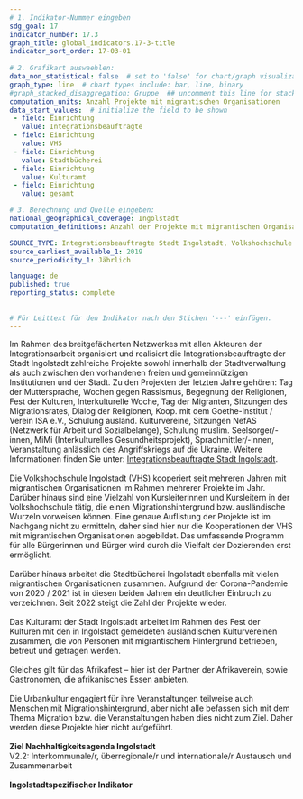 ```yaml
---
# 1. Indikator-Nummer eingeben 
sdg_goal: 17 
indicator_number: 17.3
graph_title: global_indicators.17-3-title
indicator_sort_order: 17-03-01
 
# 2. Grafikart auswaehlen: 
data_non_statistical: false  # set to 'false' for chart/graph visualization 
graph_type: line  # chart types include: bar, line, binary 
#graph_stacked_disaggregation: Gruppe  ## uncomment this line for stacked bars. eplace 'Geschlecht' with the field of aggregation. 
computation_units: Anzahl Projekte mit migrantischen Organisationen 
data_start_values:  # initialize the field to be shown  
 - field: Einrichtung 
   value: Integrationsbeauftragte 
 - field: Einrichtung 
   value: VHS
 - field: Einrichtung 
   value: Stadtbücherei
 - field: Einrichtung
   value: Kulturamt
 - field: Einrichtung 
   value: gesamt

# 3. Berechnung und Quelle eingeben: 
national_geographical_coverage: Ingolstadt 
computation_definitions: Anzahl der Projekte mit migrantischen Organisationen und Personen in den Einrichtungen der Stadt Ingolstadt

SOURCE_TYPE: Integrationsbeauftragte Stadt Ingolstadt, Volkshochschule Ingolstadt, Stadtbücherei Ingolstadt, Kulturamt der Stadt Ingolstadt  # data source  
source_earliest_available_1: 2019
source_periodicity_1: Jährlich

language: de   
published: true 
reporting_status: complete
 
 
# Für Leittext für den Indikator nach den Stichen '---' einfügen. 
---
```

Im Rahmen des breitgefächerten Netzwerkes mit allen Akteuren der Integrationsarbeit organisiert und realisiert die Integrationsbeauftragte der Stadt Ingolstadt zahlreiche Projekte sowohl innerhalb der Stadtverwaltung als auch zwischen den vorhandenen freien und gemeinnützigen Institutionen und der Stadt. Zu den Projekten der letzten Jahre gehören: Tag der Muttersprache, Wochen gegen Rassismus, Begegnung der Religionen, Fest der Kulturen, Interkulturelle Woche, Tag der Migranten, Sitzungen des Migrationsrates, Dialog der Religionen, Koop. mit dem Goethe-Institut / Verein ISA e.V., Schulung ausländ. Kulturvereine, Sitzungen NefAS (Netzwerk für Arbeit und Sozialbelange), Schulung muslim. Seelsorger/-innen, MiMi (Interkulturelles Gesundheitsprojekt), Sprachmittler/-innen, Veranstaltung anlässlich des Angriffskriegs auf die Ukraine. Weitere Informationen finden Sie unter: <a href="https://www.ingolstadt.de/Leben/Diversit/Integration/Integrationsbeauftragte">Integrationsbeauftragte Stadt Ingolstadt</a>.<br>
<br>
Die Volkshochschule Ingolstadt (VHS) kooperiert seit mehreren Jahren mit migrantischen Organisationen im Rahmen mehrerer Projekte im Jahr. Darüber hinaus sind eine Vielzahl von Kursleiterinnen und Kursleitern in der Volkshochschule tätig, die einen Migrationshintergrund bzw. ausländische Wurzeln vorweisen können. Eine genaue Auflistung der Projekte ist im Nachgang nicht zu ermitteln, daher sind hier nur die Kooperationen der VHS mit migrantischen Organisationen abgebildet. Das umfassende Programm für alle Bürgerinnen und Bürger wird durch die Vielfalt der Dozierenden erst ermöglicht.<br>
<br>
Darüber hinaus arbeitet die Stadtbücherei Ingolstadt ebenfalls mit vielen migrantischen Organisationen zusammen. Aufgrund der Corona-Pandemie von 2020 / 2021 ist in diesen beiden Jahren ein deutlicher Einbruch zu verzeichnen. Seit 2022 steigt die Zahl der Projekte wieder.<br>
<br>
Das Kulturamt der Stadt Ingolstadt arbeitet im Rahmen des Fest der Kulturen mit den in Ingolstadt gemeldeten ausländischen Kulturvereinen zusammen, die von Personen mit migrantischem Hintergrund betrieben, betreut und getragen werden.<br>
<br>
Gleiches gilt für das Afrikafest – hier ist der Partner der Afrikaverein, sowie Gastronomen, die afrikanisches Essen anbieten.<br>
<br>
Die Urbankultur engagiert für ihre Veranstaltungen teilweise auch Menschen mit Migrationshintergrund, aber nicht alle befassen sich mit dem Thema Migration bzw. die Veranstaltungen haben dies nicht zum Ziel. Daher werden diese Projekte hier nicht aufgeführt.<br>
<br>
<b>Ziel Nachhaltigkeitsagenda Ingolstadt</b><br>
V2.2: Interkommunale/r, überregionale/r und internationale/r Austausch und Zusammenarbeit<br>
<br>
<b>Ingolstadtspezifischer Indikator</b>

